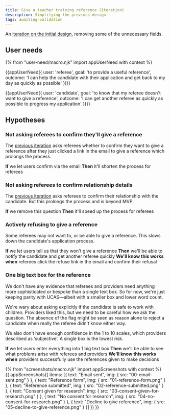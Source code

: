 ```yaml
---
title: Give a teacher training reference (iteration)
description: Simplifying the previous design
tags: awaiting-validation
---
```


An [iteration on the initial design](/apply-for-teacher-training/give-a-reference), removing some of the unnecessary fields.

## User needs

{% from "user-need/macro.njk" import appUserNeed with context %}

{{appUserNeed({
  user: 'referee',
  goal: 'to provide a useful reference',
  outcome: 'I can help the candidate with their application and get back to my day as quickly as possible'
})}}

{{appUserNeed({
  user: 'candidate',
  goal: 'to know that my referee doesn\'t want to give a reference',
  outcome: 'I can get another referee as quickly as possible to progress my application'
})}}

## Hypotheses

### Not asking referees to confirm they'll give a reference

The [previous iteration](/apply-for-teacher-training/give-a-reference) asks referees whether to confirm they want to give a reference after  they just clicked a link in the email to give a reference which prolongs the process.

**If** we let users confirm via the email
**Then** it'll shorten the process for referees

### Not asking referees to confirm relationship details

The [previous iteration](/apply-for-teacher-training/give-a-reference#start-page) asks referees to confirm their relationship with the candidate. But this prolongs the process and is beyond MVP.

**If** we remove this question
**Then** it'll speed up the process for referees

### Actively refusing to give a reference

Some referees may not want to, or be able to give a reference. This slows down the candidate's application process.

**If** we let users tell us that they won't give a reference
**Then** we'll be able to notify the candidate and get another referee quickly
**We'll know this works when** referees click the refuse link in the email and confirm their refusal

### One big text box for the reference

We don't have any evidence that referees and providers need anything more sophisticated or bespoke than a single text box. So for now, we're just keeping parity with UCAS—albeit with a smaller box and lower word count.

We're wary about asking explicitly if the candidate is safe to work with children. Providers liked this, but we need to be careful how we ask the question. The absence of the flag might be seen as reason alone to reject a candidate when really the referee didn't know either way.

We also don't have enough confidence in the 1 to 10 scales, which providers described as ‘subjective’. A single box is the lowest risk.

**If** we let users enter everything into 1 big text box
**Then** we'll be able to see what problems arise with referees and providers
**We'll know this works when** providers successfully use the references given to make decisions

{% from "screenshots/macro.njk" import appScreenshots with context %}
{{ appScreenshots({
  items: [{
      text: "Email sent",
      img: { src: "00-email-sent.png" }
    }, {
      text: "Reference form",
      img: { src: "01-reference-form.png" }
    }, {
      text: "Reference submitted",
      img: { src: "02-reference-submitted.png" }
    }, {
      text: "Consent given for research",
      img: { src: "03-consent-given-for-research.png" }
    }, {
      text: "No consent for research",
      img: { src: "04-no-consent-for-research.png" }
    }, {
      text: "Decline to give reference",
      img: { src: "05-decline-to-give-reference.png" }
    }]
}) }}
